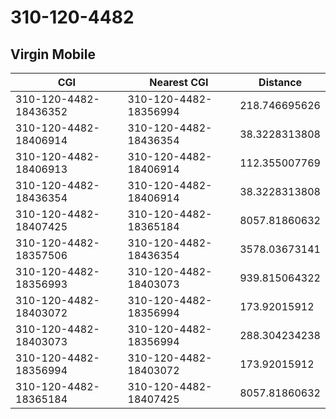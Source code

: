 # 310-120-4482
## Virgin Mobile


| CGI | Nearest CGI | Distance |
|-----|-------------|----------|
| 310-120-4482-18436352 | 310-120-4482-18356994 | 218.746695626 |
| 310-120-4482-18406914 | 310-120-4482-18436354 | 38.3228313808 |
| 310-120-4482-18406913 | 310-120-4482-18406914 | 112.355007769 |
| 310-120-4482-18436354 | 310-120-4482-18406914 | 38.3228313808 |
| 310-120-4482-18407425 | 310-120-4482-18365184 | 8057.81860632 |
| 310-120-4482-18357506 | 310-120-4482-18436354 | 3578.03673141 |
| 310-120-4482-18356993 | 310-120-4482-18403073 | 939.815064322 |
| 310-120-4482-18403072 | 310-120-4482-18356994 | 173.92015912 |
| 310-120-4482-18403073 | 310-120-4482-18356994 | 288.304234238 |
| 310-120-4482-18356994 | 310-120-4482-18403072 | 173.92015912 |
| 310-120-4482-18365184 | 310-120-4482-18407425 | 8057.81860632 |
